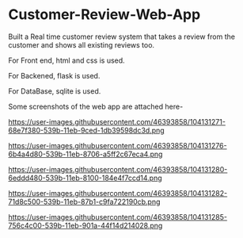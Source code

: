 # Customer-Review-Web-App

Built a Real time customer review system that takes a review from the customer and shows all existing reviews too.

For Front end, html and css is used.

For Backened, flask is used.

For DataBase, sqlite is used.

Some screenshots of the web app are attached here-

https://user-images.githubusercontent.com/46393858/104131271-68e7f380-539b-11eb-9ced-1db39598dc3d.png

https://user-images.githubusercontent.com/46393858/104131276-6b4a4d80-539b-11eb-8706-a5ff2c67eca4.png

https://user-images.githubusercontent.com/46393858/104131280-6eddd480-539b-11eb-8100-184e4f7ccd14.png

https://user-images.githubusercontent.com/46393858/104131282-71d8c500-539b-11eb-87b1-c9fa722190cb.png

https://user-images.githubusercontent.com/46393858/104131285-756c4c00-539b-11eb-901a-44f14d214028.png
